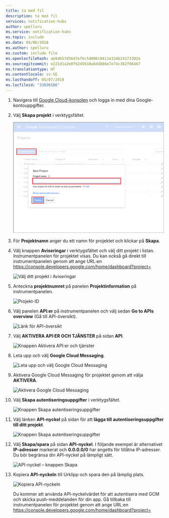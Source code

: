 ```yaml
---
title: ta med fil
description: ta med fil
services: notification-hubs
author: spelluru
ms.service: notification-hubs
ms.topic: include
ms.date: 04/06/2018
ms.author: spelluru
ms.custom: include file
ms.openlocfilehash: ae84b5fd5647ef6c54006c0411e334b14173392e
ms.sourcegitcommit: e221d1a2e0fb245610a6dd886e7e74c362f06467
ms.translationtype: HT
ms.contentlocale: sv-SE
ms.lasthandoff: 05/07/2018
ms.locfileid: "33836586"
---
```

1. Navigera till [Google Cloud-konsolen](https://console.developers.google.com/cloud-resource-manager) och logga in med dina Google-kontouppgifter. 
2. Välj **Skapa projekt** i verktygsfältet. 
   
    ![Skapa nytt projekt](./media/mobile-services-enable-google-cloud-messaging/mobile-services-google-new-project.png)   
3. För **Projektnamn** anger du ett namn för projektet och klickar på **Skapa**.
4. Välj knappen **Aviseringar** i verktygsfältet och välj ditt projekt i listan. Instrumentpanelen för projektet visas. Du kan också gå direkt till instrumentpanelen genom att ange URL:en https://console.developers.google.com/home/dashboard?project=<YOUR PROJECT NAME>

    ![Välj ditt projekt i Aviseringar](./media/mobile-services-enable-google-cloud-messaging/alert-new-project.png)
5. Anteckna **projektnumret** på panelen **Projektinformation** på instrumentpanelen. 

    ![Projekt-ID](./media/mobile-services-enable-google-cloud-messaging/project-number.png)
6. Välj panelen **API:er** på instrumentpanelen och välj sedan **Go to APIs overview** (Gå till API-översikt). 

    ![Länk för API-översikt](./media/mobile-services-enable-google-cloud-messaging/go-to-api-overview.png)
7. Välj **AKTIVERA API:ER OCH TJÄNSTER** på sidan **API**. 

    ![Knappen Aktivera API:er och tjänster](./media/mobile-services-enable-google-cloud-messaging/enable-api-services-button.png)
8. Leta upp och välj **Google Cloud Messaging**. 

    ![Leta upp och välj Google Cloud Messaging](./media/mobile-services-enable-google-cloud-messaging/search-select-gcm.png)
9. Aktivera Google Cloud Messaging för projektet genom att välja **AKTIVERA**.

    ![Aktivera Google Cloud Messaging](./media/mobile-services-enable-google-cloud-messaging/enable-gcm-button.png)
10. Välj **Skapa autentiseringsuppgifter** i verktygsfältet. 

    ![Knappen Skapa autentiseringsuppgifter](./media/mobile-services-enable-google-cloud-messaging/create-credentials-button.png)
11. Välj länken **API-nyckel** på sidan för att **lägga till autentiseringsuppgifter till ditt projekt**. 

    ![Knappen Skapa autentiseringsuppgifter](./media/mobile-services-enable-google-cloud-messaging/api-key-button.png)    
12. Välj **Skapa/spara** på sidan **API-nyckel**. I följande exempel är alternativet **IP-adresser** markerat och **0.0.0.0/0** har angetts för tillåtna IP-adresser. Du bör begränsa din API-nyckel på lämpligt sätt. 

    ![API-nyckel – knappen Skapa](./media/mobile-services-enable-google-cloud-messaging/api-key-create-button.png)
13. Kopiera **API-nyckeln** till Urklipp och spara den på lämplig plats. 

    ![Kopiera API-nyckeln](./media/mobile-services-enable-google-cloud-messaging/copy-api-key.png)
   
    Du kommer att använda API-nyckelvärdet för att autentisera med GCM och skicka push-meddelanden för din app. Gå tillbaka till instrumentpanelen för projektet genom att ange URL:en https://console.developers.google.com/home/dashboard?project=<YOUR PROJECT NAME>

